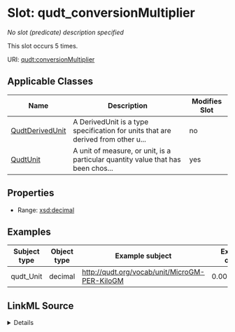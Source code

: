 

# Slot: qudt_conversionMultiplier


_No slot (predicate) description specified_






This slot occurs 5 times.


URI: [qudt:conversionMultiplier](http://qudt.org/schema/qudt/conversionMultiplier)



<!-- no inheritance hierarchy -->





## Applicable Classes

| Name | Description | Modifies Slot |
| --- | --- | --- |
| [QudtDerivedUnit](../classes/QudtDerivedUnit.md) | A DerivedUnit is a type specification for units that are derived from other u... |  no  |
| [QudtUnit](../classes/QudtUnit.md) | A unit of measure, or unit, is a particular quantity value that has been chos... |  yes  |







## Properties

* Range: [xsd:decimal](http://www.w3.org/2001/XMLSchema#decimal)






## Examples

| Subject type | Object type | Example subject | Example object | Occurrences |
| --- | --- | --- | --- | --- |
| qudt_Unit | decimal | http://qudt.org/vocab/unit/MicroGM-PER-KiloGM | 0.000000001 | 5 |




## LinkML Source

<details>

```yaml
name: qudt_conversionMultiplier
annotations:
  count:
    tag: count
    value: 5
description: No slot (predicate) description specified
examples:
- object:
    example_object: '0.000000001'
    example_object_type: decimal
    example_predicate: qudt:conversionMultiplier
    example_subject: http://qudt.org/vocab/unit/MicroGM-PER-KiloGM
    example_subject_type: qudt_Unit
from_schema: sawgraph-kg
rank: 1000
slot_uri: qudt:conversionMultiplier
alias: qudt_conversionMultiplier
domain_of:
- qudt_Unit
range: decimal

```
</details>